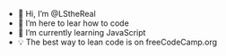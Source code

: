 - 👋 Hi, I’m @LStheReal
- 👀 I’m here to lear how to code 
- 🌱 I’m currently learning JavaScript
- 💡 The best way to lean code is on freeCodeCamp.org




<!---
LStheReal/LStheReal is a ✨ special ✨ repository because its `README.md` (this file) appears on your GitHub profile.
You can click the Preview link to take a look at your changes.
--->
